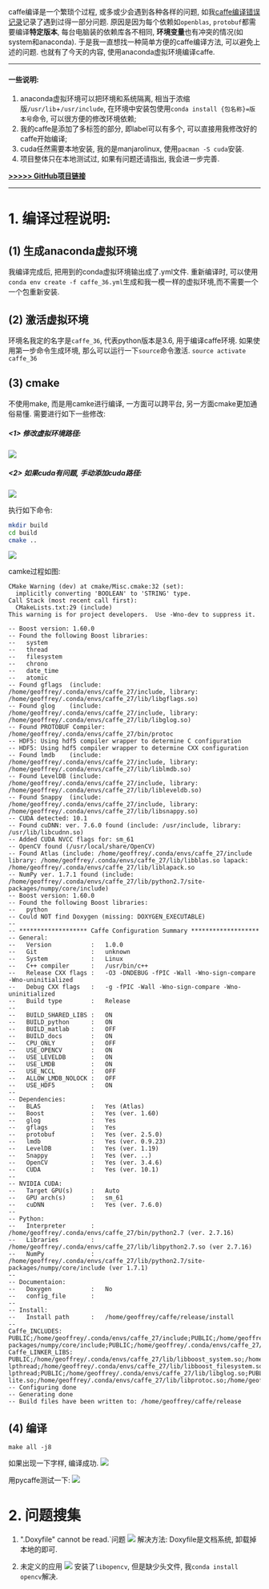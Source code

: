 caffe编译是一个繁琐个过程, 或多或少会遇到各种各样的问题, 如我[caffe编译错误记录](https://www.cnblogs.com/geoffreyone/p/10690920.html)记录了遇到过得一部分问题. 原因是因为每个依赖如`openblas`, `protobuf`都需要编译**特定版本**, 每台电脑装的依赖库各不相同, **环境变量**也有冲突的情况(如system和anaconda). 于是我一直想找一种简单方便的caffe编译方法, 可以避免上述的问题. 也就有了今天的内容, 使用anaconda虚拟环境编译caffe.

------------------------
#### 一些说明:
1. anaconda虚拟环境可以把环境和系统隔离, 相当于浓缩版`/usr/lib`+`/usr/include`, 在环境中安装包使用`conda install {包名称}=版本号`命令, 可以很方便的修改环境依赖;
2. 我的caffe是添加了多标签的部分, 即label可以有多个, 可以直接用我修改好的caffe开始编译;
3. cuda任然需要本地安装, 我的是manjarolinux, 使用`pacman -S cuda`安装. 
4. 项目整体只在本地测试过, 如果有问题还请指出, 我会进一步完善.       

[**>>>>> GitHub项目链接**](https://github.com/GeoffreyHub/caffe_mutil_label_build_by_anaconda/blob/master/README.md)   

     
------------------------            
                
# 1. 编译过程说明:
## (1) 生成anaconda虚拟环境
我编译完成后, 把用到的conda虚拟环境输出成了.yml文件.  重新编译时, 可以使用`conda env create -f caffe_36.yml`生成和我一模一样的虚拟环境,而不需要一个一个包重新安装. 

## (2) 激活虚拟环境
环境名我定的名字是`caffe_36`, 代表python版本是3.6, 用于编译caffe环境. 如果使用第一步命令生成环境, 那么可以运行一下`source`命令激活.
`source activate caffe_36`

## (3) cmake
不使用make, 而是用camke进行编译, 一方面可以跨平台, 另一方面cmake更加通俗易懂.
 需要进行如下一些修改:
##### <1> 修改虚拟环境路径:
![](https://img2018.cnblogs.com/blog/1430038/201906/1430038-20190623125903295-883994183.png)
##### <2> 如果cuda有问题, 手动添加cuda路径:
![](https://img2018.cnblogs.com/blog/1430038/201906/1430038-20190623130107847-1768186620.png)

执行如下命令:
```bash
mkdir build 
cd build 
cmake ..
```
![](https://img2018.cnblogs.com/blog/1430038/201906/1430038-20190623124421612-1208150698.png)

camke过程如图:
```
CMake Warning (dev) at cmake/Misc.cmake:32 (set):
  implicitly converting 'BOOLEAN' to 'STRING' type.
Call Stack (most recent call first):
  CMakeLists.txt:29 (include)
This warning is for project developers.  Use -Wno-dev to suppress it.

-- Boost version: 1.60.0
-- Found the following Boost libraries:
--   system
--   thread
--   filesystem
--   chrono
--   date_time
--   atomic
-- Found gflags  (include: /home/geoffrey/.conda/envs/caffe_27/include, library: /home/geoffrey/.conda/envs/caffe_27/lib/libgflags.so)
-- Found glog    (include: /home/geoffrey/.conda/envs/caffe_27/include, library: /home/geoffrey/.conda/envs/caffe_27/lib/libglog.so)
-- Found PROTOBUF Compiler: /home/geoffrey/.conda/envs/caffe_27/bin/protoc
-- HDF5: Using hdf5 compiler wrapper to determine C configuration
-- HDF5: Using hdf5 compiler wrapper to determine CXX configuration
-- Found lmdb    (include: /home/geoffrey/.conda/envs/caffe_27/include, library: /home/geoffrey/.conda/envs/caffe_27/lib/liblmdb.so)
-- Found LevelDB (include: /home/geoffrey/.conda/envs/caffe_27/include, library: /home/geoffrey/.conda/envs/caffe_27/lib/libleveldb.so)
-- Found Snappy  (include: /home/geoffrey/.conda/envs/caffe_27/include, library: /home/geoffrey/.conda/envs/caffe_27/lib/libsnappy.so)
-- CUDA detected: 10.1
-- Found cuDNN: ver. 7.6.0 found (include: /usr/include, library: /usr/lib/libcudnn.so)
-- Added CUDA NVCC flags for: sm_61
-- OpenCV found (/usr/local/share/OpenCV)
-- Found Atlas (include: /home/geoffrey/.conda/envs/caffe_27/include library: /home/geoffrey/.conda/envs/caffe_27/lib/libblas.so lapack: /home/geoffrey/.conda/envs/caffe_27/lib/liblapack.so
-- NumPy ver. 1.7.1 found (include: /home/geoffrey/.conda/envs/caffe_27/lib/python2.7/site-packages/numpy/core/include)
-- Boost version: 1.60.0
-- Found the following Boost libraries:
--   python
-- Could NOT find Doxygen (missing: DOXYGEN_EXECUTABLE) 
-- 
-- ******************* Caffe Configuration Summary *******************
-- General:
--   Version           :   1.0.0
--   Git               :   unknown
--   System            :   Linux
--   C++ compiler      :   /usr/bin/c++
--   Release CXX flags :   -O3 -DNDEBUG -fPIC -Wall -Wno-sign-compare -Wno-uninitialized
--   Debug CXX flags   :   -g -fPIC -Wall -Wno-sign-compare -Wno-uninitialized
--   Build type        :   Release
-- 
--   BUILD_SHARED_LIBS :   ON
--   BUILD_python      :   ON
--   BUILD_matlab      :   OFF
--   BUILD_docs        :   ON
--   CPU_ONLY          :   OFF
--   USE_OPENCV        :   ON
--   USE_LEVELDB       :   ON
--   USE_LMDB          :   ON
--   USE_NCCL          :   OFF
--   ALLOW_LMDB_NOLOCK :   OFF
--   USE_HDF5          :   ON
-- 
-- Dependencies:
--   BLAS              :   Yes (Atlas)
--   Boost             :   Yes (ver. 1.60)
--   glog              :   Yes
--   gflags            :   Yes
--   protobuf          :   Yes (ver. 2.5.0)
--   lmdb              :   Yes (ver. 0.9.23)
--   LevelDB           :   Yes (ver. 1.19)
--   Snappy            :   Yes (ver. ..)
--   OpenCV            :   Yes (ver. 3.4.6)
--   CUDA              :   Yes (ver. 10.1)
-- 
-- NVIDIA CUDA:
--   Target GPU(s)     :   Auto
--   GPU arch(s)       :   sm_61
--   cuDNN             :   Yes (ver. 7.6.0)
-- 
-- Python:
--   Interpreter       :   /home/geoffrey/.conda/envs/caffe_27/bin/python2.7 (ver. 2.7.16)
--   Libraries         :   /home/geoffrey/.conda/envs/caffe_27/lib/libpython2.7.so (ver 2.7.16)
--   NumPy             :   /home/geoffrey/.conda/envs/caffe_27/lib/python2.7/site-packages/numpy/core/include (ver 1.7.1)
-- 
-- Documentaion:
--   Doxygen           :   No
--   config_file       :   
-- 
-- Install:
--   Install path      :   /home/geoffrey/caffe/release/install
-- 
Caffe_INCLUDES: PUBLIC;/home/geoffrey/.conda/envs/caffe_27/include;PUBLIC;/home/geoffrey/.conda/envs/caffe_27/include;PUBLIC;/home/geoffrey/.conda/envs/caffe_27/include;PUBLIC;/home/geoffrey/.conda/envs/caffe_27/include;PUBLIC;/home/geoffrey/.conda/envs/caffe_27/include;PUBLIC;/home/geoffrey/.conda/envs/caffe_27/include;PUBLIC;/home/geoffrey/.conda/envs/caffe_27/include;PRIVATE;/home/geoffrey/.conda/envs/caffe_27/include;PUBLIC;/opt/cuda/include;PUBLIC;/usr/include;PUBLIC;/usr/local/include;/usr/local/include/opencv;PUBLIC;/home/geoffrey/.conda/envs/caffe_27/include;/home/geoffrey/.conda/envs/caffe_27/include;PRIVATE;/home/geoffrey/.conda/envs/caffe_27/include/python2.7;/home/geoffrey/.conda/envs/caffe_27/lib/python2.7/site-packages/numpy/core/include;PUBLIC;/home/geoffrey/.conda/envs/caffe_27/include
Caffe_LINKER_LIBS: PUBLIC;/home/geoffrey/.conda/envs/caffe_27/lib/libboost_system.so;/home/geoffrey/.conda/envs/caffe_27/lib/libboost_thread.so;-lpthread;/home/geoffrey/.conda/envs/caffe_27/lib/libboost_filesystem.so;/home/geoffrey/.conda/envs/caffe_27/lib/libboost_chrono.so;/home/geoffrey/.conda/envs/caffe_27/lib/libboost_date_time.so;/home/geoffrey/.conda/envs/caffe_27/lib/libboost_atomic.so;PRIVATE;-lpthread;PUBLIC;/home/geoffrey/.conda/envs/caffe_27/lib/libglog.so;PUBLIC;/home/geoffrey/.conda/envs/caffe_27/lib/libgflags.so;PUBLIC;/home/geoffrey/.conda/envs/caffe_27/lib/libprotobuf-lite.so;/home/geoffrey/.conda/envs/caffe_27/lib/libprotoc.so;/home/geoffrey/.conda/envs/caffe_27/lib/libprotobuf.so;PUBLIC;/home/geoffrey/.conda/envs/caffe_27/lib/libhdf5_cpp.so;/home/geoffrey/.conda/envs/caffe_27/lib/libhdf5.so;/usr/lib/librt.so;/usr/lib/libpthread.so;/home/geoffrey/.conda/envs/caffe_27/lib/libz.so;/usr/lib/libdl.so;/usr/lib/libm.so;/home/geoffrey/.conda/envs/caffe_27/lib/libhdf5_hl_cpp.so;/home/geoffrey/.conda/envs/caffe_27/lib/libhdf5_hl.so;/home/geoffrey/.conda/envs/caffe_27/lib/libhdf5_cpp.so;/home/geoffrey/.conda/envs/caffe_27/lib/libhdf5.so;/usr/lib/librt.so;/usr/lib/libpthread.so;/home/geoffrey/.conda/envs/caffe_27/lib/libz.so;/usr/lib/libdl.so;/usr/lib/libm.so;/home/geoffrey/.conda/envs/caffe_27/lib/libhdf5_hl_cpp.so;/home/geoffrey/.conda/envs/caffe_27/lib/libhdf5_hl.so;PUBLIC;/home/geoffrey/.conda/envs/caffe_27/lib/liblmdb.so;PUBLIC;/home/geoffrey/.conda/envs/caffe_27/lib/libleveldb.so;PRIVATE;/home/geoffrey/.conda/envs/caffe_27/lib/libsnappy.so;PUBLIC;/opt/cuda/lib64/libcudart.so;/opt/cuda/lib64/libcurand.so;/opt/cuda/lib64/libcublas.so;PUBLIC;/usr/lib/libcudnn.so;PUBLIC;opencv_core;opencv_highgui;opencv_imgproc;opencv_imgcodecs;PUBLIC;/home/geoffrey/.conda/envs/caffe_27/lib/liblapack.so;/home/geoffrey/.conda/envs/caffe_27/lib/libcblas.so;/home/geoffrey/.conda/envs/caffe_27/lib/libblas.so;PRIVATE;/home/geoffrey/.conda/envs/caffe_27/lib/libpython2.7.so;PUBLIC;/home/geoffrey/.conda/envs/caffe_27/lib/libboost_python.so
-- Configuring done
-- Generating done
-- Build files have been written to: /home/geoffrey/caffe/release

```
## (4) 编译
```
make all -j8
```
如果出现一下字样, 编译成功.
![](https://img2018.cnblogs.com/blog/1430038/201906/1430038-20190624103741582-1136525046.png)


用pycaffe测试一下:
![](https://img2018.cnblogs.com/blog/1430038/201906/1430038-20190623121118889-1799973623.png) 

# 2. 问题搜集

1. ".Doxyfile" cannot be read.`问题
![](https://img2018.cnblogs.com/blog/1430038/201906/1430038-20190621132027822-991494759.png)
解决方法:
Doxyfile是文档系统, 卸载掉本地的即可.

2. 未定义的应用
![](https://img2018.cnblogs.com/blog/1430038/201906/1430038-20190623124015132-675879207.png)
安装了`libopencv`, 但是缺少头文件, 我`conda install opencv`解决.
